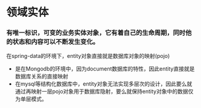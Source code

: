 # 领域实体

### 有唯一标识，可变的业务实体对象，它有着自己的生命周期，同时他的状态和内容可以不断发生变化。  
在spring-data的环境下，entity对象直接就是数据库对象的映射(pojo)
* 是在Mongodb的环境中，因为document数据库的特性，因此entity直接就是数据库关系的直接映射
* 在mysql等结构化数据库中，entity对象无法实现多层次的设计，因此要么就通过再映射一层pojo对象用于数据库隐射，要么就保持entity对象中的数据仅为单层模式。
